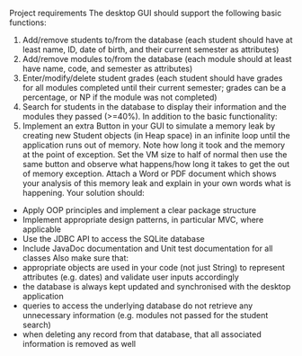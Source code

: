 Project requirements
The desktop GUI should support the following basic functions:
1. Add/remove students to/from the database (each student should have at least
name, ID, date of birth, and their current semester as attributes)
2. Add/remove modules to/from the database (each module should at least have
name, code, and semester as attributes)
3. Enter/modify/delete student grades (each student should have grades for all
modules completed until their current semester; grades can be a percentage,
or NP if the module was not completed)
4. Search for students in the database to display their information and the
modules they passed (>=40%).
In addition to the basic functionality:
5. Implement an extra Button in your GUI to simulate a memory leak by creating
new Student objects (in Heap space) in an infinite loop until the application
runs out of memory. Note how long it took and the memory at the point of
exception. Set the VM size to half of normal then use the same button and
observe what happens/how long it takes to get the out of memory exception.
Attach a Word or PDF document which shows your analysis of this memory
leak and explain in your own words what is happening.
Your solution should:
- Apply OOP principles and implement a clear package structure
- Implement appropriate design patterns, in particular MVC, where applicable
- Use the JDBC API to access the SQLite database
- Include JavaDoc documentation and Unit test documentation for all classes
Also make sure that:
- appropriate objects are used in your code (not just String) to represent
attributes (e.g. dates) and validate user inputs accordingly
- the database is always kept updated and synchronised with the desktop
application
- queries to access the underlying database do not retrieve any unnecessary
information (e.g. modules not passed for the student search)
- when deleting any record from that database, that all associated information is
removed as well
